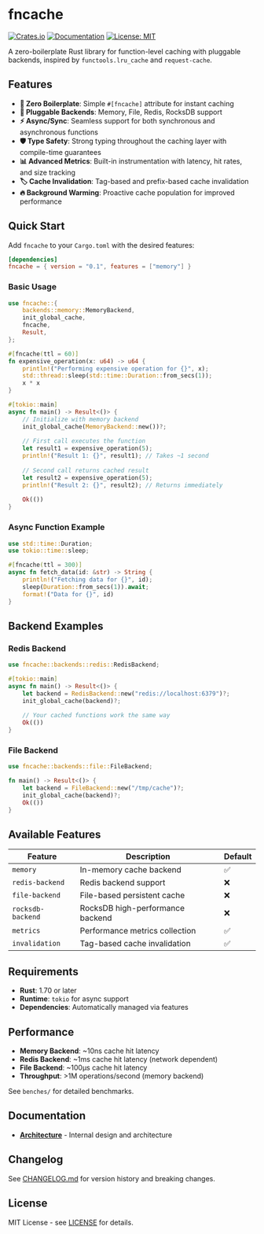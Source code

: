 # fncache

[![Crates.io](https://img.shields.io/crates/v/fncache.svg)](https://crates.io/crates/fncache)
[![Documentation](https://docs.rs/fncache/badge.svg)](https://docs.rs/fncache)
[![License: MIT](https://img.shields.io/badge/License-MIT-yellow.svg)](https://opensource.org/licenses/MIT)

A zero-boilerplate Rust library for function-level caching with pluggable backends, inspired by `functools.lru_cache` and `request-cache`.

## Features

- **🚀 Zero Boilerplate**: Simple `#[fncache]` attribute for instant caching
- **🔌 Pluggable Backends**: Memory, File, Redis, RocksDB support
- **⚡ Async/Sync**: Seamless support for both synchronous and asynchronous functions
- **🛡️ Type Safety**: Strong typing throughout the caching layer with compile-time guarantees
- **📊 Advanced Metrics**: Built-in instrumentation with latency, hit rates, and size tracking
- **🏷️ Cache Invalidation**: Tag-based and prefix-based cache invalidation
- **🔥 Background Warming**: Proactive cache population for improved performance

## Quick Start

Add `fncache` to your `Cargo.toml` with the desired features:

```toml
[dependencies]
fncache = { version = "0.1", features = ["memory"] }
```

### Basic Usage

```rust
use fncache::{
    backends::memory::MemoryBackend,
    init_global_cache,
    fncache,
    Result,
};

#[fncache(ttl = 60)]
fn expensive_operation(x: u64) -> u64 {
    println!("Performing expensive operation for {}", x);
    std::thread::sleep(std::time::Duration::from_secs(1));
    x * x
}

#[tokio::main]
async fn main() -> Result<()> {
    // Initialize with memory backend
    init_global_cache(MemoryBackend::new())?;
    
    // First call executes the function
    let result1 = expensive_operation(5);
    println!("Result 1: {}", result1); // Takes ~1 second
    
    // Second call returns cached result
    let result2 = expensive_operation(5);
    println!("Result 2: {}", result2); // Returns immediately
    
    Ok(())
}
```

### Async Function Example

```rust
use std::time::Duration;
use tokio::time::sleep;

#[fncache(ttl = 300)]
async fn fetch_data(id: &str) -> String {
    println!("Fetching data for {}", id);
    sleep(Duration::from_secs(1)).await;
    format!("Data for {}", id)
}
```

## Backend Examples

### Redis Backend

```rust
use fncache::backends::redis::RedisBackend;

#[tokio::main]
async fn main() -> Result<()> {
    let backend = RedisBackend::new("redis://localhost:6379")?;
    init_global_cache(backend)?;
    
    // Your cached functions work the same way
    Ok(())
}
```

### File Backend

```rust
use fncache::backends::file::FileBackend;

fn main() -> Result<()> {
    let backend = FileBackend::new("/tmp/cache")?;
    init_global_cache(backend)?;
    Ok(())
}
```

## Available Features

| Feature | Description | Default |
|---------|-------------|----------|
| `memory` | In-memory cache backend | ✅ |
| `redis-backend` | Redis backend support | ❌ |
| `file-backend` | File-based persistent cache | ❌ |
| `rocksdb-backend` | RocksDB high-performance backend | ❌ |
| `metrics` | Performance metrics collection | ✅ |
| `invalidation` | Tag-based cache invalidation | ✅ |

## Requirements

- **Rust**: 1.70 or later
- **Runtime**: `tokio` for async support
- **Dependencies**: Automatically managed via features

## Performance

- **Memory Backend**: ~10ns cache hit latency
- **Redis Backend**: ~1ms cache hit latency (network dependent)
- **File Backend**: ~100μs cache hit latency
- **Throughput**: >1M operations/second (memory backend)

See `benches/` for detailed benchmarks.

## Documentation

- **[Architecture](ARCHITECTURE.md)** - Internal design and architecture

## Changelog

See [CHANGELOG.md](CHANGELOG.md) for version history and breaking changes.

## License

MIT License - see [LICENSE](LICENSE) for details.
